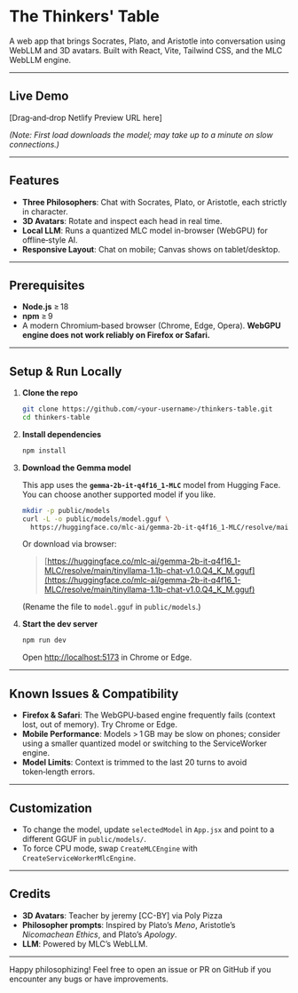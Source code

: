 # The Thinkers' Table

A web app that brings Socrates, Plato, and Aristotle into conversation using WebLLM and 3D avatars. Built with React, Vite, Tailwind CSS, and the MLC WebLLM engine.

---

## Live Demo

\[Drag‑and‑drop Netlify Preview URL here]

_(Note: First load downloads the model; may take up to a minute on slow connections.)_

---

## Features

- **Three Philosophers**: Chat with Socrates, Plato, or Aristotle, each strictly in character.
- **3D Avatars**: Rotate and inspect each head in real time.
- **Local LLM**: Runs a quantized MLC model in-browser (WebGPU) for offline‑style AI.
- **Responsive Layout**: Chat on mobile; Canvas shows on tablet/desktop.

---

## Prerequisites

- **Node.js** ≥ 18
- **npm** ≥ 9
- A modern Chromium‑based browser (Chrome, Edge, Opera). **WebGPU engine does not work reliably on Firefox or Safari.**

---

## Setup & Run Locally

1. **Clone the repo**

   ```bash
   git clone https://github.com/<your‑username>/thinkers-table.git
   cd thinkers-table
   ```

2. **Install dependencies**

   ```bash
   npm install
   ```

3. **Download the Gemma model**

   This app uses the **`gemma-2b-it-q4f16_1-MLC`** model from Hugging Face. You can choose another supported model if you like.

   ```bash
   mkdir -p public/models
   curl -L -o public/models/model.gguf \
     https://huggingface.co/mlc-ai/gemma-2b-it-q4f16_1-MLC/resolve/main/tinyllama-1.1b-chat-v1.0.Q4_K_M.gguf
   ```

   Or download via browser:

   > [https://huggingface.co/mlc-ai/gemma-2b-it-q4f16_1-MLC/resolve/main/tinyllama-1.1b-chat-v1.0.Q4_K_M.gguf](https://huggingface.co/mlc-ai/gemma-2b-it-q4f16_1-MLC/resolve/main/tinyllama-1.1b-chat-v1.0.Q4_K_M.gguf)

   (Rename the file to `model.gguf` in `public/models`.)

4. **Start the dev server**

   ```bash
   npm run dev
   ```

   Open [http://localhost:5173](http://localhost:5173) in Chrome or Edge.

---

## Known Issues & Compatibility

- **Firefox & Safari**: The WebGPU‑based engine frequently fails (context lost, out of memory). Try Chrome or Edge.
- **Mobile Performance**: Models > 1 GB may be slow on phones; consider using a smaller quantized model or switching to the ServiceWorker engine.
- **Model Limits**: Context is trimmed to the last 20 turns to avoid token‑length errors.

---

## Customization

- To change the model, update `selectedModel` in `App.jsx` and point to a different GGUF in `public/models/`.
- To force CPU mode, swap `CreateMLCEngine` with `CreateServiceWorkerMlcEngine`.

---

## Credits

- **3D Avatars**: Teacher by jeremy [CC-BY] via Poly Pizza
- **Philosopher prompts**: Inspired by Plato’s _Meno_, Aristotle’s _Nicomachean Ethics_, and Plato’s _Apology_.
- **LLM**: Powered by MLC’s WebLLM.

---

Happy philosophizing! Feel free to open an issue or PR on GitHub if you encounter any bugs or have improvements.
